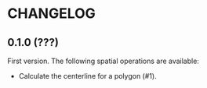 # CHANGELOG

## 0.1.0 (???)

First version. The following spatial operations are available:

- Calculate the centerline for a polygon (#1).
